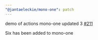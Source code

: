 ```yaml
---
"@jantaeleckie/mono-one": patch
---
```

    
demo of actions mono-one updated 3 [#211](https://github.com/JantaeLeckie/monorepo-release-changesets/pull/211)
    
Six has been added to mono-one

